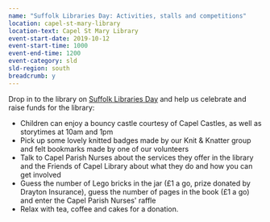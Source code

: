 ```yaml
---
name: "Suffolk Libraries Day: Activities, stalls and competitions"
location: capel-st-mary-library
location-text: Capel St Mary Library
event-start-date: 2019-10-12
event-start-time: 1000
event-end-time: 1200
event-category: sld
sld-region: south
breadcrumb: y
---
```


Drop in to the library on [Suffolk Libraries Day](/suffolk-libraries-day/) and help us celebrate and raise funds for the library:

* Children can enjoy a bouncy castle courtesy of Capel Castles, as well as storytimes at 10am and 1pm
* Pick up some lovely knitted badges made by our Knit & Knatter group and felt bookmarks made by one of our volunteers
* Talk to Capel Parish Nurses about the services they offer in the library and the Friends of Capel Library about what they do and how you can get involved
* Guess the number of Lego bricks in the jar (£1 a go, prize donated by Drayton Insurance), guess the number of pages in the book (£1 a go) and enter the Capel Parish Nurses' raffle
* Relax with tea, coffee and cakes for a donation.
